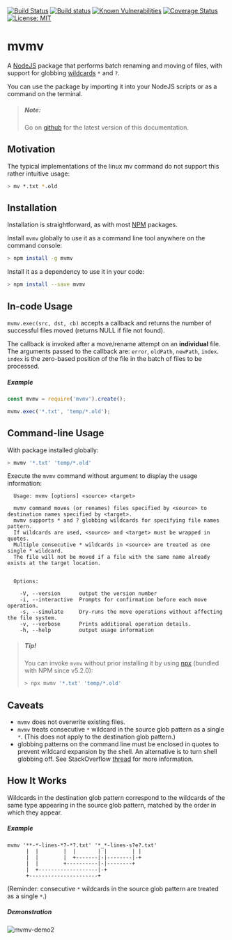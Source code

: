 [![Build Status](https://travis-ci.org/dienluong/mvmv.svg?branch=master)](https://travis-ci.org/dienluong/mvmv) [![Build status](https://ci.appveyor.com/api/projects/status/a5yh2m947yqt5v42?svg=true)](https://ci.appveyor.com/project/dienluong/mvmv) [![Known Vulnerabilities](https://snyk.io/test/github/dienluong/mvmv/badge.svg?targetFile=package.json)](https://snyk.io/test/github/dienluong/mvmv?targetFile=package.json) [![Coverage Status](https://coveralls.io/repos/github/dienluong/mvmv/badge.svg?branch=master)](https://coveralls.io/github/dienluong/mvmv?branch=master) [![License: MIT](https://img.shields.io/badge/License-MIT-yellow.svg)](https://opensource.org/licenses/MIT)
 
# mvmv
A [NodeJS](https://nodejs.org) package that performs batch renaming and moving of files, with support for globbing [wildcards](http://tldp.org/LDP/GNU-Linux-Tools-Summary/html/x11655.htm) `*` and `?`.

You can use the package by importing it into your NodeJS scripts or as a command on the terminal.

> ##### Note:
> Go on [github](https://github.com/dienluong/mvmv) for the latest version of this documentation.

## Motivation
The typical implementations of the linux mv command do not support this rather intuitive usage:
```bash
> mv *.txt *.old
```

## Installation
Installation is straightforward, as with most [NPM](https://www.npmjs.com/) packages.

Install `mvmv` globally to use it as a command line tool anywhere on the command console:
```bash
> npm install -g mvmv
```

Install it as a dependency to use it in your code:
```bash
> npm install --save mvmv
```

## In-code Usage
`mvmv.exec(src, dst, cb)` accepts a callback and returns the number of successful files moved (returns NULL if file not found).

The callback is invoked after a move/rename attempt on an **individual** file. The arguments passed to the callback are: `error`, `oldPath`, `newPath`, `index`. `index` is the zero-based position of the file in the batch of files to be processed. 

##### Example
```javascript
const mvmv = require('mvmv').create();

mvmv.exec('*.txt', 'temp/*.old');
```

## Command-line Usage
With package installed globally:
```bash
> mvmv '*.txt' 'temp/*.old'
````

Execute the `mvmv` command without argument to display the usage information:

```
  Usage: mvmv [options] <source> <target>

  mvmv command moves (or renames) files specified by <source> to destination names specified by <target>.
  mvmv supports * and ? globbing wildcards for specifying file names pattern.
  If wildcards are used, <source> and <target> must be wrapped in quotes.
  Multiple consecutive * wildcards in <source> are treated as one single * wildcard.
  The file will not be moved if a file with the same name already exists at the target location.


  Options:

    -V, --version      output the version number
    -i, --interactive  Prompts for confirmation before each move operation.
    -s, --simulate     Dry-runs the move operations without affecting the file system.
    -v, --verbose      Prints additional operation details.
    -h, --help         output usage information
```


>##### Tip!
>You can invoke `mvmv` without prior installing it by using [npx](https://www.npmjs.com/package/npx) (bundled with NPM since v5.2.0):
>```bash
>> npx mvmv '*.txt' 'temp/*.old'
>```

## Caveats
- `mvmv` does not overwrite existing files.
- `mvmv` treats consecutive `*` wildcard in the source glob pattern as a single `*`. (This does not apply to the destination glob pattern.)
- globbing patterns on the command line must be enclosed in quotes to prevent wildcard expansion by the shell. An alternative is to turn shell globbing off. See StackOverflow [thread](https://stackoverflow.com/a/22945024) for more information.


## How It Works
Wildcards in the destination glob pattern correspond to the wildcards of the same type appearing in the source glob pattern, matched by the order in which they appear.

##### Example
```
mvmv '**-*-lines-*?-*?.txt' '*_*-lines-s?e?.txt'
      |  |        |  |       | |        | |
      |  |        |  +-------|-|--------|-+
      |  |        +----------|-|--------+
      |  +-------------------|-+
      +----------------------+
```
(Reminder: consecutive `*` wildcards in the source glob pattern are treated as a single `*`.)

##### Demonstration
![mvmv-demo2](https://user-images.githubusercontent.com/4752832/46907785-e33c1b80-cee5-11e8-8abd-9d009067a0d7.png)
